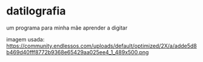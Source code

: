 # datilografia
um programa para minha mãe aprender a digitar

imagem usada:
    https://community.endlessos.com/uploads/default/optimized/2X/a/adde5d8b469d40fff8772b9368e65429aa025ee4_1_489x500.png
